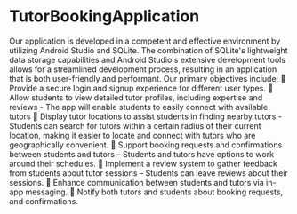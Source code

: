 # TutorBookingApplication
Our application is developed in a competent and effective environment by utilizing Android Studio and SQLite. The combination of SQLite's lightweight data storage capabilities and Android Studio's extensive development tools allows for a streamlined development process, resulting in an application that is both user-friendly and performant. Our primary objectives include:  Provide a secure login and signup experience for different user types.  Allow students to view detailed tutor profiles, including expertise and reviews - The app will enable students to easily connect with available tutors  Display tutor locations to assist students in finding nearby tutors - Students can search for tutors within a certain radius of their current location, making it easier to locate and connect with tutors who are geographically convenient.  Support booking requests and confirmations between students and tutors – Students and tutors have options to work around their schedules.  Implement a review system to gather feedback from students about tutor sessions – Students can leave reviews about their sessions.  Enhance communication between students and tutors via in-app messaging.  Notify both tutors and students about booking requests, and confirmations.
